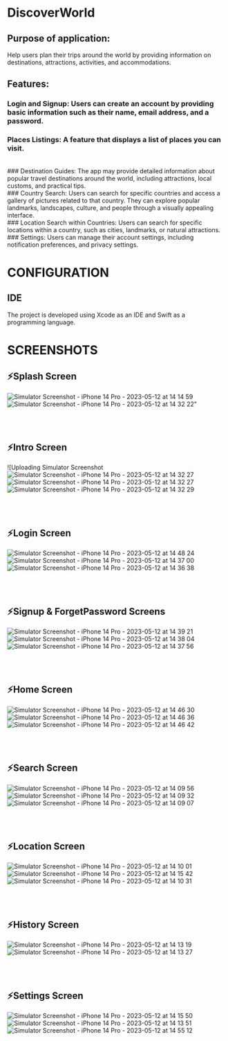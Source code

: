 # DiscoverWorld

## Purpose of application: 
  Help users plan their trips around the world by providing information on destinations, attractions, activities, and accommodations.
  
## Features:
### Login and Signup: Users can create an account by providing basic information such as their name, email address, and a password.<br> 
### Places Listings: A feature that displays a list of places you can visit.
<br> 
### Destination Guides: The app may provide detailed information about popular travel destinations around the world, including attractions, local customs, and practical tips.
<br> 
### Country Search: Users can search for specific countries and access a gallery of pictures related to that country. They can explore popular landmarks, landscapes, culture, and people through a visually appealing interface.
<br> 
### Location Search within Countries: Users can search for specific locations within a country, such as cities, landmarks, or natural attractions. 
<br> 
### Settings: Users can manage their account settings, including notification preferences, and privacy settings.

# CONFIGURATION
## IDE

The project is developed using Xcode as an IDE and Swift as a programming language.

# SCREENSHOTS
 ## ⚡Splash Screen
![Simulator Screenshot - iPhone 14 Pro - 2023-05-12 at 14 14 59](https://github.com/AgnesaS/DiscoverWorld/assets/44116298/b38236c4-98b2-410b-a33a-1cda0fa58299)
![Simulator Screenshot - iPhone 14 Pro - 2023-05-12 at 14 32 22](https://github.com/AgnesaS/DiscoverWorld/assets/44116298/8169a1ba-edfd-47b7-b4ec-1f9f3ae7be72)"
 

<br><br>
 ## ⚡Intro Screen
![Uploading Simulator Screenshot![Simulator Screenshot - iPhone 14 Pro - 2023-05-12 at 14 32 27](https://github.com/AgnesaS/DiscoverWorld/assets/44116298/6a8c6aca-1164-43c1-8684-02fa3e8ef803)![Simulator Screenshot - iPhone 14 Pro - 2023-05-12 at 14 32 27](https://github.com/AgnesaS/DiscoverWorld/assets/44116298/97c9b4c9-5dbd-41f6-8518-96ad02fb660a)![Simulator Screenshot - iPhone 14 Pro - 2023-05-12 at 14 32 29](https://github.com/AgnesaS/DiscoverWorld/assets/44116298/91297e17-681c-4cb3-8ce7-83909a6038fc)
 

<br><br>
 ## ⚡Login Screen
![Simulator Screenshot - iPhone 14 Pro - 2023-05-12 at 14 48 24](https://github.com/AgnesaS/DiscoverWorld/assets/44116298/8c67c0e7-6a6b-4104-81bf-121d14656f98)
![Simulator Screenshot - iPhone 14 Pro - 2023-05-12 at 14 37 00](https://github.com/AgnesaS/DiscoverWorld/assets/44116298/f8571cdf-99c5-44fb-839b-052a8729d2e3)
![Simulator Screenshot - iPhone 14 Pro - 2023-05-12 at 14 36 38](https://github.com/AgnesaS/DiscoverWorld/assets/44116298/04da1e5e-2fe1-4e68-8067-76a39d78f21b)
 

<br><br>
 ## ⚡Signup & ForgetPassword Screens
![Simulator Screenshot - iPhone 14 Pro - 2023-05-12 at 14 39 21](https://github.com/AgnesaS/DiscoverWorld/assets/44116298/245d2571-fba5-4f4a-951d-ce31006be7fa)
![Simulator Screenshot - iPhone 14 Pro - 2023-05-12 at 14 38 04](https://github.com/AgnesaS/DiscoverWorld/assets/44116298/7a37e914-dfc2-4c6e-9cba-dc825eb58f43)
![Simulator Screenshot - iPhone 14 Pro - 2023-05-12 at 14 37 56](https://github.com/AgnesaS/DiscoverWorld/assets/44116298/34d00c3c-fa99-4270-8a62-0894cf508da5)
 

<br><br>
 ## ⚡Home Screen
 ![Simulator Screenshot - iPhone 14 Pro - 2023-05-12 at 14 46 30](https://github.com/AgnesaS/DiscoverWorld/assets/44116298/37c4c27b-e9cd-436f-9408-2ab732b79e53)
![Simulator Screenshot - iPhone 14 Pro - 2023-05-12 at 14 46 36](https://github.com/AgnesaS/DiscoverWorld/assets/44116298/fcb55edb-c3cc-482f-865d-5413e216143f)
![Simulator Screenshot - iPhone 14 Pro - 2023-05-12 at 14 46 42](https://github.com/AgnesaS/DiscoverWorld/assets/44116298/f251b4c9-1d9f-4d9f-b45d-bec15ff3d83b)
 

<br><br>
 ## ⚡Search Screen
 ![Simulator Screenshot - iPhone 14 Pro - 2023-05-12 at 14 09 56](https://github.com/AgnesaS/DiscoverWorld/assets/44116298/222b588d-771b-4f48-863c-ce8db396138b)
![Simulator Screenshot - iPhone 14 Pro - 2023-05-12 at 14 09 32](https://github.com/AgnesaS/DiscoverWorld/assets/44116298/35ce9f0a-5154-4878-9ae2-d97c765f2f8c)
![Simulator Screenshot - iPhone 14 Pro - 2023-05-12 at 14 09 07](https://github.com/AgnesaS/DiscoverWorld/assets/44116298/e4270289-b7dc-4f42-a26c-440be4361587)
 

<br><br>
 ## ⚡Location Screen
 ![Simulator Screenshot - iPhone 14 Pro - 2023-05-12 at 14 10 01](https://github.com/AgnesaS/DiscoverWorld/assets/44116298/48708209-c746-4963-a71f-b6f5be74ca11)
![Simulator Screenshot - iPhone 14 Pro - 2023-05-12 at 14 15 42](https://github.com/AgnesaS/DiscoverWorld/assets/44116298/d277d3cc-acc9-4082-befa-358fc1797415)
![Simulator Screenshot - iPhone 14 Pro - 2023-05-12 at 14 10 31](https://github.com/AgnesaS/DiscoverWorld/assets/44116298/5dd36a3d-51ac-41f7-bfd0-2df951a9f15f)
 

<br><br>
 ## ⚡History Screen
 ![Simulator Screenshot - iPhone 14 Pro - 2023-05-12 at 14 13 19](https://github.com/AgnesaS/DiscoverWorld/assets/44116298/4c22817e-d371-4a24-99d4-b757229daf3e)
![Simulator Screenshot - iPhone 14 Pro - 2023-05-12 at 14 13 27](https://github.com/AgnesaS/DiscoverWorld/assets/44116298/db2324b9-3c5b-4ff7-84d8-f6028fa129ab)
 

<br><br>
 ## ⚡Settings Screen
 ![Simulator Screenshot - iPhone 14 Pro - 2023-05-12 at 14 15 50](https://github.com/AgnesaS/DiscoverWorld/assets/44116298/eb463023-618b-432d-8c5b-512a03c36976)
![Simulator Screenshot - iPhone 14 Pro - 2023-05-12 at 14 13 51](https://github.com/AgnesaS/DiscoverWorld/assets/44116298/b625602a-481c-42bf-8739-fc655554ee37)
![Simulator Screenshot - iPhone 14 Pro - 2023-05-12 at 14 55 12](https://github.com/AgnesaS/DiscoverWorld/assets/44116298/c8bf617a-10ac-4264-94f2-984e7a753057)

 
 
 
 
 
 
 
 
 
 
 
 
 
 
 
 
 
 
 
